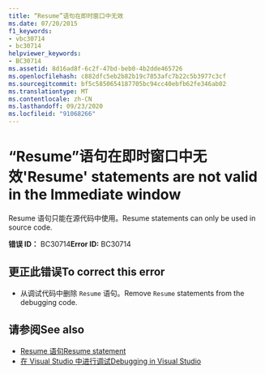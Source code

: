 ```yaml
---
title: “Resume”语句在即时窗口中无效
ms.date: 07/20/2015
f1_keywords:
- vbc30714
- bc30714
helpviewer_keywords:
- BC30714
ms.assetid: 8d16ad8f-6c2f-47bd-beb0-4b2dde465726
ms.openlocfilehash: c882dfc5eb2b82b19c7853afc7b22c5b3977c3cf
ms.sourcegitcommit: bf5c5850654187705bc94cc40ebfb62fe346ab02
ms.translationtype: MT
ms.contentlocale: zh-CN
ms.lasthandoff: 09/23/2020
ms.locfileid: "91068266"
---
```

# <a name="resume-statements-are-not-valid-in-the-immediate-window"></a><span data-ttu-id="5d210-102">“Resume”语句在即时窗口中无效</span><span class="sxs-lookup"><span data-stu-id="5d210-102">'Resume' statements are not valid in the Immediate window</span></span>

<span data-ttu-id="5d210-103">Resume 语句只能在源代码中使用。</span><span class="sxs-lookup"><span data-stu-id="5d210-103">Resume statements can only be used in source code.</span></span>  
  
 <span data-ttu-id="5d210-104">**错误 ID：** BC30714</span><span class="sxs-lookup"><span data-stu-id="5d210-104">**Error ID:** BC30714</span></span>  
  
## <a name="to-correct-this-error"></a><span data-ttu-id="5d210-105">更正此错误</span><span class="sxs-lookup"><span data-stu-id="5d210-105">To correct this error</span></span>  
  
- <span data-ttu-id="5d210-106">从调试代码中删除 `Resume` 语句。</span><span class="sxs-lookup"><span data-stu-id="5d210-106">Remove `Resume` statements from the debugging code.</span></span>  
  
## <a name="see-also"></a><span data-ttu-id="5d210-107">请参阅</span><span class="sxs-lookup"><span data-stu-id="5d210-107">See also</span></span>

- [<span data-ttu-id="5d210-108">Resume 语句</span><span class="sxs-lookup"><span data-stu-id="5d210-108">Resume statement</span></span>](../language-reference/statements/resume-statement.md)
- [<span data-ttu-id="5d210-109">在 Visual Studio 中进行调试</span><span class="sxs-lookup"><span data-stu-id="5d210-109">Debugging in Visual Studio</span></span>](/visualstudio/debugger/debugger-feature-tour)
